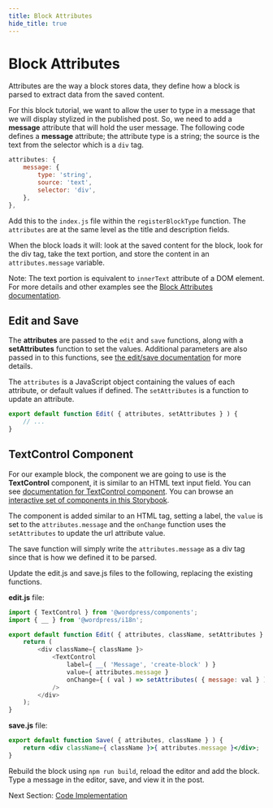 ```yaml
---
title: Block Attributes
hide_title: true
---
```


# Block Attributes

Attributes are the way a block stores data, they define how a block is parsed to extract data from the saved content.

For this block tutorial, we want to allow the user to type in a message that we will display stylized in the published post. So, we need to add a **message** attribute that will hold the user message. The following code defines a **message** attribute; the attribute type is a string; the source is the text from the selector which is a `div` tag.

```js
attributes: {
    message: {
        type: 'string',
        source: 'text',
        selector: 'div',
    },
},
```

Add this to the `index.js` file within the `registerBlockType` function. The `attributes` are at the same level as the title and description fields.

When the block loads it will: look at the saved content for the block, look for the div tag, take the text portion, and store the content in an `attributes.message` variable.

Note: The text portion is equivalent to `innerText` attribute of a DOM element. For more details and other examples see the [Block Attributes documentation](/docs/designers-developers/developers/block-api/block-attributes.md).

## Edit and Save

The **attributes** are passed to the `edit` and `save` functions, along with a **setAttributes** function to set the values. Additional parameters are also passed in to this functions, see [the edit/save documentation](/docs/designers-developers/developers/block-api/block-edit-save.md) for more details.

The `attributes` is a JavaScript object containing the values of each attribute, or default values if defined. The `setAttributes` is a function to update an attribute.

```js
export default function Edit( { attributes, setAttributes } ) {
	// ...
}
```

## TextControl Component

For our example block, the component we are going to use is the **TextControl** component, it is similar to an HTML text input field. You can see [documentation for TextControl component](/packages/components/src/text-control/README.md). You can browse an [interactive set of components in this Storybook](https://wordpress.github.io/gutenberg/).

The component is added similar to an HTML tag, setting a label, the `value` is set to the `attributes.message` and the `onChange` function uses the `setAttributes` to update the url attribute value.

The save function will simply write the `attributes.message` as a div tag since that is how we defined it to be parsed.

Update the edit.js and save.js files to the following, replacing the existing functions.

**edit.js** file:

```js
import { TextControl } from '@wordpress/components';
import { __ } from '@wordpress/i18n';

export default function Edit( { attributes, className, setAttributes } ) {
	return (
		<div className={ className }>
			<TextControl
				label={ __( 'Message', 'create-block' ) }
				value={ attributes.message }
				onChange={ ( val ) => setAttributes( { message: val } ) }
			/>
		</div>
	);
}
```

**save.js** file:

```jsx
export default function Save( { attributes, className } ) {
	return <div className={ className }>{ attributes.message }</div>;
}
```

Rebuild the block using `npm run build`, reload the editor and add the block. Type a message in the editor, save, and view it in the post.

Next Section: [Code Implementation](block-code.md)
